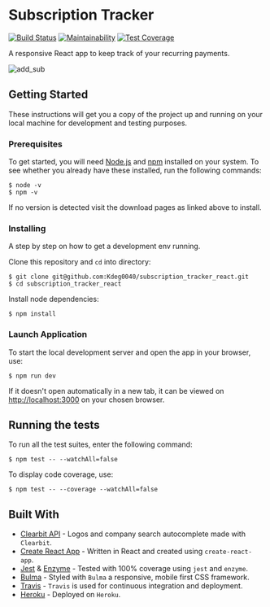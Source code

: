 # Subscription Tracker

[![Build Status](https://travis-ci.org/Kdeg0040/subscription_tracker_react.svg?branch=master)](https://travis-ci.org/Kdeg0040/subscription_tracker_react)
[![Maintainability](https://api.codeclimate.com/v1/badges/e3a7a8155159f18dea4f/maintainability)](https://codeclimate.com/github/Kdeg0040/subscription_tracker_react/maintainability)
[![Test Coverage](https://api.codeclimate.com/v1/badges/e3a7a8155159f18dea4f/test_coverage)](https://codeclimate.com/github/Kdeg0040/subscription_tracker_react/test_coverage)

A responsive React app to keep track of your recurring payments.

![add_sub](https://user-images.githubusercontent.com/51591680/84059591-c7d32d80-a9b2-11ea-8457-7bdcae303705.gif)

## Getting Started

These instructions will get you a copy of the project up and running on your local machine for development and testing purposes.

### Prerequisites

To get started, you will need [Node.js](https://nodejs.org/en/) and [npm](https://www.npmjs.com/) installed on your system. To see whether you already have these installed, run the following commands:

```
$ node -v
$ npm -v
```
If no version is detected visit the download pages as linked above to install.

### Installing

A step by step on how to get a development env running.

Clone this repository and `cd` into directory:

```
$ git clone git@github.com:Kdeg0040/subscription_tracker_react.git
$ cd subscription_tracker_react
```

Install node dependencies:

```
$ npm install
```

### Launch Application

To start the local development server and open the app in your browser, use:

```
$ npm run dev
```

If it doesn't open automatically in a new tab, it can be viewed on [http://localhost:3000](http://localhost:3000/) on your chosen browser.

## Running the tests

To run all the test suites, enter the following command:

```
$ npm test -- --watchAll=false
```

To display code coverage, use:

```
$ npm test -- --coverage --watchAll=false
```

## Built With

* [Clearbit API](https://clearbit.com/developers) - Logos and company search autocomplete made with `Clearbit`.
* [Create React App](https://github.com/facebook/create-react-app) - Written in React and created using `create-react-app`.
* [Jest](https://jestjs.io/) & [Enzyme](https://github.com/enzymejs/enzyme) - Tested with 100% coverage using `jest` and `enzyme`.
* [Bulma](https://bulma.io/) - Styled with `Bulma` a responsive, mobile first CSS framework.
* [Travis](https://travis-ci.org/) - `Travis` is used for continuous integration and deployment.
* [Heroku](https://www.heroku.com/) - Deployed on `Heroku`.